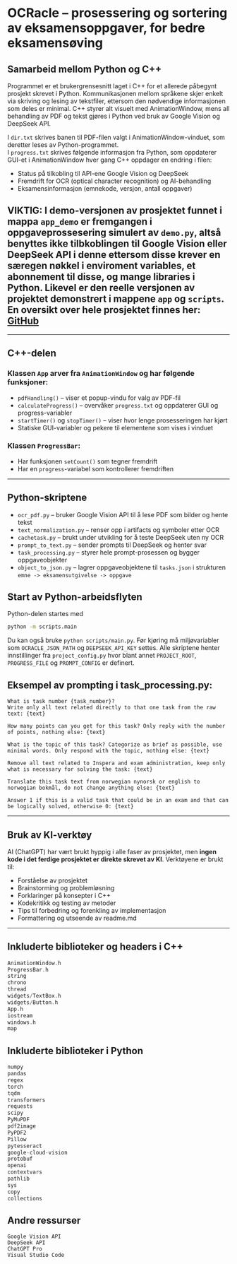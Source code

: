# OCRacle – prosessering og sortering av eksamensoppgaver, for bedre eksamensøving

## Samarbeid mellom Python og C++
Programmet er et brukergrensesnitt laget i C++ for et allerede påbegynt prosjekt skrevet i Python. Kommunikasjonen mellom språkene skjer enkelt via skriving og lesing av tekstfiler, ettersom den nødvendige informasjonen som deles er minimal. C++ styrer alt visuelt med AnimationWindow, mens all behandling av PDF og tekst gjøres i Python ved bruk av Google Vision og DeepSeek API.

I `dir.txt` skrives banen til PDF-filen valgt i AnimationWindow-vinduet, som deretter leses av Python-programmet.  
I `progress.txt` skrives følgende informasjon fra Python, som oppdaterer GUI-et i AnimationWindow hver gang C++ oppdager en endring i filen:
- Status på tilkobling til API-ene Google Vision og DeepSeek  
- Fremdrift for OCR (optical character recognition) og AI-behandling  
- Eksamensinformasjon (emnekode, versjon, antall oppgaver)

## VIKTIG: I demo-versjonen av prosjektet funnet i mappa `app_demo` er fremgangen i oppgaveprossesering simulert av `demo.py`, altså benyttes ikke tilbkoblingen til Google Vision eller DeepSeek API i denne ettersom disse krever en særegen nøkkel i enviroment variables, et abonnement til disse, og mange libraries i Python. Likevel er den reelle versjonen av projektet demonstrert i mappene ``app`` og ``scripts``. En oversikt over hele prosjektet finnes her: [GitHub](https://github.com/magnusendresen/OCRacle)

---

## C++-delen

### Klassen `App` arver fra `AnimationWindow` og har følgende funksjoner:
- `pdfHandling()` – viser et popup-vindu for valg av PDF-fil
- `calculateProgress()` – overvåker `progress.txt` og oppdaterer GUI og progress-variabler
- `startTimer()` og `stopTimer()` – viser hvor lenge prosesseringen har kjørt
- Statiske GUI-variabler og pekere til elementene som vises i vinduet

### Klassen `ProgressBar`:
- Har funksjonen `setCount()` som tegner fremdrift
- Har en `progress`-variabel som kontrollerer fremdriften

---

## Python-skriptene
 - `ocr_pdf.py` – bruker Google Vision API til å lese PDF som bilder og hente tekst
 - `text_normalization.py` – renser opp i artifacts og symboler etter OCR
- `cachetask.py` – brukt under utvikling for å teste DeepSeek uten ny OCR
 - `prompt_to_text.py` – sender prompts til DeepSeek og henter svar
 - `task_processing.py` – styrer hele prompt-prosessen og bygger oppgaveobjekter
 - `object_to_json.py` – lagrer oppgaveobjektene til `tasks.json` i
   strukturen `emne -> eksamensutgivelse -> oppgave`

## Start av Python-arbeidsflyten
Python-delen startes med

```bash
python -m scripts.main
```

Du kan også bruke `python scripts/main.py`. Før kjøring må miljøvariabler som `OCRACLE_JSON_PATH` og `DEEPSEEK_API_KEY` settes. Alle skriptene henter innstillinger fra `project_config.py` hvor blant annet `PROJECT_ROOT`, `PROGRESS_FILE` og `PROMPT_CONFIG` er definert.


## Eksempel av prompting i task_processing.py:
```
What is task number {task_number}?
Write only all text related directly to that one task from the raw text: {text}
```
```
How many points can you get for this task? Only reply with the number of points, nothing else: {text}
```
```
What is the topic of this task? Categorize as brief as possible, use minimal words. Only respond with the topic, nothing else: {text}
```
```
Remove all text related to Inspera and exam administration, keep only what is necessary for solving the task: {text}
```
```
Translate this task text from norwegian nynorsk or english to norwegian bokmål, do not change anything else: {text}
```
```
Answer 1 if this is a valid task that could be in an exam and that can be logically solved, otherwise 0: {text}
```
---

## Bruk av KI-verktøy

AI (ChatGPT) har vært brukt hyppig i alle faser av prosjektet, men **ingen kode i det ferdige prosjektet er direkte skrevet av KI**.
Verktøyene er brukt til:
- Forståelse av prosjektet
- Brainstorming og problemløsning
- Forklaringer på konsepter i C++
- Kodekritikk og testing av metoder
- Tips til forbedring og forenkling av implementasjon
- Formattering og utseende av readme.md

---

## Inkluderte biblioteker og headers i C++

```cpp
AnimationWindow.h
ProgressBar.h
string
chrono
thread
widgets/TextBox.h
widgets/Button.h
App.h
iostream
windows.h
map
```

## Inkluderte biblioteker i Python

```python
numpy
pandas
regex
torch
tqdm
transformers
requests
scipy
PyMuPDF
pdf2image
PyPDF2
Pillow
pytesseract
google-cloud-vision
protobuf
openai
contextvars
pathlib
sys
copy
collections
```

## Andre ressurser

```
Google Vision API
DeepSeek API
ChatGPT Pro
Visual Studio Code
```